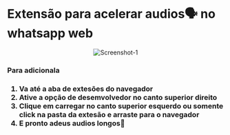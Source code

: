 <p align="center">
    <h1>Extensão para acelerar audios🗣 no whatsapp web</h1>
</p>

</hr>

<p align="center">
<img src="https://i.ibb.co/T48hPB2/Screenshot-1.jpg" alt="Screenshot-1" border="0">
</p>


</hr>

<h3>Para adicionala<h3>
<ol>
    <li>Va até a aba de extesões do navegador</li>
    <li>Ative a opção de desemvolvedor no canto superior direito</li>
    <li>Clique em carregar no canto superior esquerdo ou somente click na pasta da extesão e arraste para o navegador</li>
    <li>E pronto adeus audios longos👋</li>
</ol>
